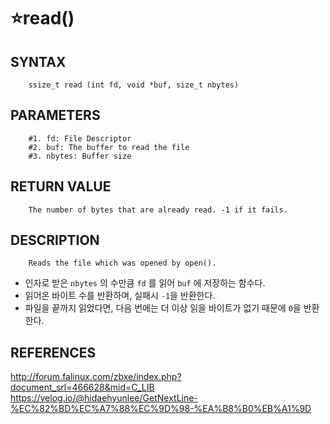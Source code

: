 ⭐read()
===================

SYNTAX
------
        ssize_t read (int fd, void *buf, size_t nbytes)
        
PARAMETERS
----------
        #1. fd: File Descriptor
        #2. buf: The buffer to read the file
        #3. nbytes: Buffer size
        
RETURN VALUE
-----------
        The number of bytes that are already read. -1 if it fails.

DESCRIPTION
-----------
        Reads the file which was opened by open().
        
* 인자로 받은 `nbytes` 의 수만큼 `fd` 를 읽어 `buf` 에 저장하는 함수다.
* 읽어온 바이트 수를 반환하며, 실패시 `-1`을 반환한다.
* 파일을 끝까지 읽었다면, 다음 번에는 더 이상 읽을 바이트가 없기 때문에 `0`을 반환한다.

REFERENCES
-----------

http://forum.falinux.com/zbxe/index.php?document_srl=466628&mid=C_LIB
</br>
https://velog.io/@hidaehyunlee/GetNextLine-%EC%82%BD%EC%A7%88%EC%9D%98-%EA%B8%B0%EB%A1%9D
</br>
</br>
</br>
</br>
